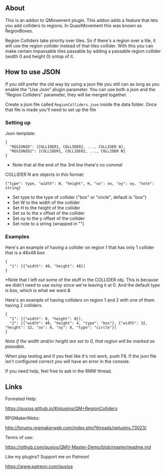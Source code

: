 

## AboutThis is an addon to QMovement plugin. This addon adds a feature that letsyou add colliders to regions. In QuasiMovement this was known asRegionBoxes.Region Colliders take priority over tiles. So if there's a region over atile, it will use the region collider instead of that tiles collider. Withthis you can make certain impassable tiles passable by adding a passableregion collider (width 0 and height 0) ontop of it.

## How to use JSONIf you still prefer the old way by using a json file you still can as longas you enable the "Use Json" plugin parameter. You can use both a jsonand the "Region Colliders" parameter, they will be merged together.Create a json file called `RegionColliders.json` inside the data folder.Once that file is made you'll need to set up the file

### **Setting up**Json template:~~~{  "REGIONID": [COLLIDER1, COLLIDER2, ..., COLLIDER N],  "REGIONID2": [COLLIDER1, COLLIDER2, ..., COLLIDER N]}~~~* Note that at the end of the 3rd line there's no comma!COLLIDER N are objects in this format:~~~{"type": type, "width": W, "height", H, "ox": ox, "oy": oy, "note": string}~~~- Set type to the type of collider ("box" or "circle", default is "box")- Set W to the width of the collider- Set H to the height of the collider- Set ox to the x offset of the collider- Set oy to the y offset of the collider- Set note to a string (wrapped in "")

### **Examples**Here's an example of having a collider on region 1 that has only 1 colliderthat is a 48x48 box~~~{  "1": [{"width": 48, "height": 48}]}~~~*Note that I left out some of the stuff in the COLLIDER obj. This is becausewe didn't need to use ox/oy since we're leaving it at 0. And the default typeis box, which is what we want.&Here's an example of having colliders on region 1 and 2 with one of themhaving 2 colliders.~~~{  "1": [{"width": 0, "height": 0}],  "2": [{"width": 48, "height": 4, "type": "box"}, {"width": 32, "height": 32, "ox": 8, "oy": 8, "type": "circle"}]}~~~*Note if the width and/or height are set to 0, that region will be marked aspassable.*When play testing and if you feel like it's not work, push F8. If the jsonfile isn't configured correct you will have an error in the console.If you need help, feel free to ask in the RMW thread.

## LinksFormated Help: https://quxios.github.io/#/plugins/QM+RegionCollidersRPGMakerWebs: http://forums.rpgmakerweb.com/index.php?threads/qplugins.73023/Terms of use: https://github.com/quxios/QMV-Master-Demo/blob/master/readme.mdLike my plugins? Support me on Patreon! https://www.patreon.com/quxios